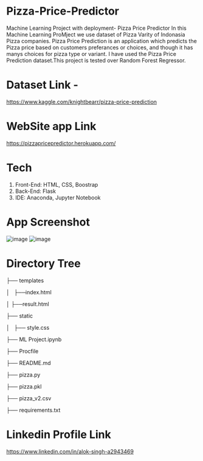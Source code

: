 # Pizza-Price-Predictor

Machine Learning Project with deployment- Pizza Price Predictor
In this Machine Learning ProMject we use dataset of Pizza Varity of Indonasia Pizza companies.
Pizza Price Prediction is an application which predicts the Pizza price based on customers preferances or choices, and though it has manys choices for pizza type or variant.
I have used the Pizza Price Prediction dataset.This project is tested over Random Forest Regressor.

# Dataset Link - 
https://www.kaggle.com/knightbearr/pizza-price-prediction

# WebSite app Link
https://pizzapricepredictor.herokuapp.com/

# Tech
1. Front-End: HTML, CSS, Boostrap
2. Back-End: Flask
3. IDE: Anaconda, Jupyter Notebook

# App Screenshot
![image](https://user-images.githubusercontent.com/87322522/133917295-c1ba416e-5708-40b7-8901-9e3d0396c23a.png)
![image](https://user-images.githubusercontent.com/87322522/133917312-00febd62-03bd-416b-8aa1-343e00a253b9.png)

# Directory Tree
├── templates

│   ├──index.html

│   ├──result.html

├── static 

│   ├── style.css

├── ML Project.ipynb

├── Procfile

├── README.md

├── pizza.py

├── pizza.pkl

├── pizza_v2.csv

├── requirements.txt

# Linkedin Profile Link

https://www.linkedin.com/in/alok-singh-a2943469
